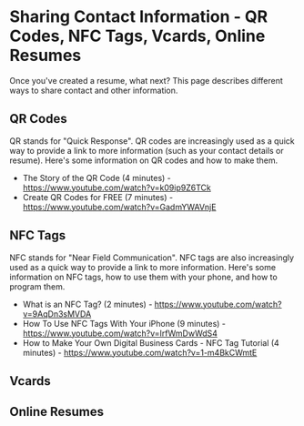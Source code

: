 # Sharing Contact Information - QR Codes, NFC Tags, Vcards, Online Resumes

Once you've created a resume, what next? This page describes different ways to share contact and other information.

## QR Codes

QR stands for "Quick Response". QR codes are increasingly used as a quick way to provide a link to more information (such as your contact details or resume). Here's some information on QR codes and how to make them.

* The Story of the QR Code (4 minutes) - https://www.youtube.com/watch?v=k09ip9Z6TCk
* Create QR Codes for FREE (7 minutes) - https://www.youtube.com/watch?v=GadmYWAVnjE

## NFC Tags

NFC stands for "Near Field Communication". NFC tags are also increasingly used as a quick way to provide a link to more information. Here's some information on NFC tags, how to use them with your phone, and how to program them.

* What is an NFC Tag? (2 minutes) - https://www.youtube.com/watch?v=9AqDn3sMVDA
* How To Use NFC Tags With Your iPhone (9 minutes) - https://www.youtube.com/watch?v=IrfWmDwWdS4
* How to Make Your Own Digital Business Cards - NFC Tag Tutorial (4 minutes) - https://www.youtube.com/watch?v=1-m4BkCWmtE

## Vcards

## Online Resumes
